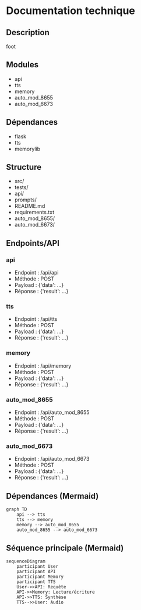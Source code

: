 # Documentation technique

## Description
foot

## Modules
- api
- tts
- memory
- auto_mod_8655
- auto_mod_6673

## Dépendances
- flask
- tts
- memorylib

## Structure
- src/
- tests/
- api/
- prompts/
- README.md
- requirements.txt
- auto_mod_8655/
- auto_mod_6673/

## Endpoints/API
### api
- Endpoint : /api/api
- Méthode : POST
- Payload : {'data': ...}
- Réponse : {'result': ...}
### tts
- Endpoint : /api/tts
- Méthode : POST
- Payload : {'data': ...}
- Réponse : {'result': ...}
### memory
- Endpoint : /api/memory
- Méthode : POST
- Payload : {'data': ...}
- Réponse : {'result': ...}
### auto_mod_8655
- Endpoint : /api/auto_mod_8655
- Méthode : POST
- Payload : {'data': ...}
- Réponse : {'result': ...}
### auto_mod_6673
- Endpoint : /api/auto_mod_6673
- Méthode : POST
- Payload : {'data': ...}
- Réponse : {'result': ...}

## Dépendances (Mermaid)
```mermaid
graph TD
    api --> tts
    tts --> memory
    memory --> auto_mod_8655
    auto_mod_8655 --> auto_mod_6673
```
## Séquence principale (Mermaid)
```mermaid
sequenceDiagram
    participant User
    participant API
    participant Memory
    participant TTS
    User->>API: Requête
    API->>Memory: Lecture/écriture
    API->>TTS: Synthèse
    TTS-->>User: Audio
```